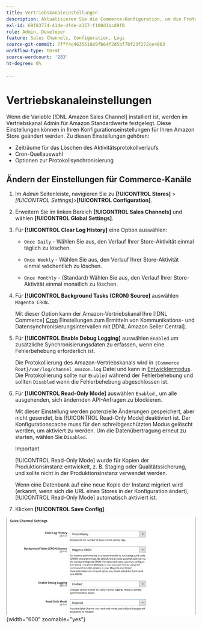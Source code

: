 ```yaml
---
title: Vertriebskanaleinstellungen
description: Aktualisieren Sie die Commerce-Konfiguration, um die Protokollierung, Cron-Quelle und Synchronisation für Amazon-Vertriebskanalfunktionen zu verwalten.
exl-id: 69f83774-41de-4fde-a357-f100d1bcd9f0
role: Admin, Developer
feature: Sales Channels, Configuration, Logs
source-git-commit: 7fff4c463551089fb64f2d5bf7bf23f272ce4663
workflow-type: tm+mt
source-wordcount: '283'
ht-degree: 0%

---
```


# Vertriebskanaleinstellungen

Wenn die Variable [!DNL Amazon Sales Channel] installiert ist, werden im Vertriebskanal Admin für Amazon Standardwerte festgelegt. Diese Einstellungen können in Ihren Konfigurationseinstellungen für Ihren Amazon Store geändert werden. Zu diesen Einstellungen gehören:

- Zeiträume für das Löschen des Aktivitätsprotokollverlaufs
- Cron-Quellauswahl
- Optionen zur Protokollsynchronisierung

## Ändern der Einstellungen für Commerce-Kanäle

1. Im _Admin_ Seitenleiste, navigieren Sie zu **[!UICONTROL Stores]** > _[!UICONTROL Settings]_>**[!UICONTROL Configuration]**.

1. Erweitern Sie im linken Bereich **[!UICONTROL Sales Channels]** und wählen **[!UICONTROL Global Settings]**.

1. Für **[!UICONTROL Clear Log History]** eine Option auswählen:

   - `Once Daily` - Wählen Sie aus, den Verlauf Ihrer Store-Aktivität einmal täglich zu löschen.

   - `Once Weekly` - Wählen Sie aus, den Verlauf Ihrer Store-Aktivität einmal wöchentlich zu löschen.

   - `Once Monthly` - (Standard) Wählen Sie aus, den Verlauf Ihrer Store-Aktivität einmal monatlich zu löschen.

1. Für **[!UICONTROL Background Tasks (CRON) Source]** auswählen `Magento CRON`.

   Mit dieser Option kann der Amazon-Vertriebskanal Ihre [!DNL Commerce] [Cron](https://experienceleague.adobe.com/docs/commerce-admin/systems/tools/cron.html) Einstellungen zum Ermitteln von Kommunikations- und Datensynchronisierungsintervallen mit [!DNL Amazon Seller Central].

1. Für **[!UICONTROL Enable Debug Logging]** auswählen `Enabled` um zusätzliche Synchronisierungsdaten zu erfassen, wenn eine Fehlerbehebung erforderlich ist.

   Die Protokollierung des Amazon-Vertriebskanals wird in `{Commerce Root}/var/log/channel_amazon.log` Datei und kann in [Entwicklermodus](https://experienceleague.adobe.com/docs/commerce-admin/systems/tools/developer-tools.html#operation-modes). Die Protokollierung sollte nur `Enabled` während der Fehlerbehebung und sollten `Disabled` wenn die Fehlerbehebung abgeschlossen ist.

1. Für **[!UICONTROL Read-Only Mode]** auswählen `Enabled` , um alle ausgehenden, sich ändernden API-Anfragen zu blockieren.

   Mit dieser Einstellung werden potenzielle Änderungen gespeichert, aber nicht gesendet, bis [!UICONTROL Read-Only Mode] deaktiviert ist. Der Konfigurationscache muss für den schreibgeschützten Modus gelöscht werden, um aktiviert zu werden. Um die Datenübertragung erneut zu starten, wählen Sie `Disabled`.

   >[!IMPORTANT]
   >
   >[!UICONTROL Read-Only Mode] wurde für Kopien der Produktionsinstanz entwickelt, z. B. Staging oder Qualitätssicherung, und sollte nicht in der Produktionsinstanz verwendet werden.
   >
   >Wenn eine Datenbank auf eine neue Kopie der Instanz migriert wird (erkannt, wenn sich die URL eines Stores in der Konfiguration ändert), [!UICONTROL Read-Only Mode] automatisch aktiviert ist.

1. Klicken **[!UICONTROL Save Config]**.

![Sales Channel-Konfigurationseinstellungen](assets/config-sales-channel-global-settings.png){width="600" zoomable="yes"}
